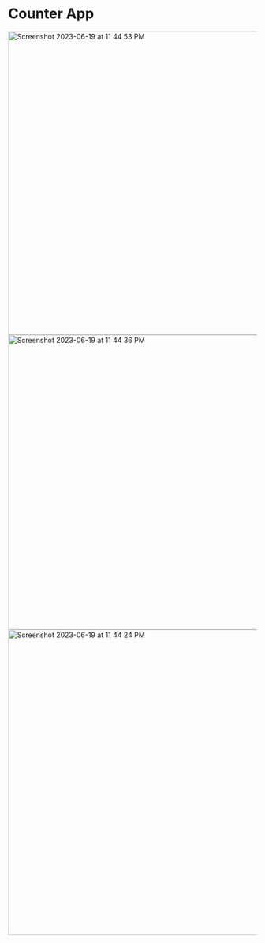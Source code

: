 # Counter App

<img width="616" alt="Screenshot 2023-06-19 at 11 44 53 PM" src="https://github.com/openSourcebd99/CounterApp/assets/125869281/ef50d7ed-af14-4582-8bad-9afa60ab7ad0">
<img width="598" alt="Screenshot 2023-06-19 at 11 44 36 PM" src="https://github.com/openSourcebd99/CounterApp/assets/125869281/f00b5b43-4c2b-4866-8530-d04e02f463e1">
<img width="620" alt="Screenshot 2023-06-19 at 11 44 24 PM" src="https://github.com/openSourcebd99/CounterApp/assets/125869281/53d881e6-bea3-4e8d-a24b-ae3ee943f4d2">
